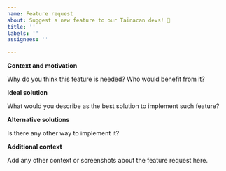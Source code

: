 ```yaml
---
name: Feature request
about: Suggest a new feature to our Tainacan devs! 🎉
title: ''
labels: ''
assignees: ''

---
```


**Context and motivation**

Why do you think this feature is needed? Who would benefit from it?

**Ideal solution**

What would you describe as the best solution to implement such feature?

**Alternative solutions**

Is there any other way to implement it?

**Additional context**

Add any other context or screenshots about the feature request here.
